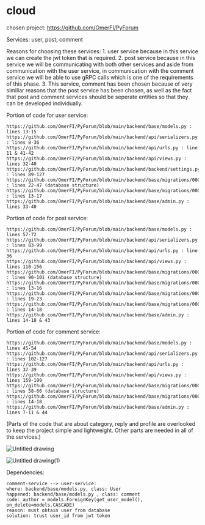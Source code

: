 # cloud


chosen project: https://github.com/OmerFI/PyForum

Services: user, post, comment

Reasons for choosing these services: 1. user service because in this service we can create the jwt token that is required. 2. post service because in this service we will be communicating with both other services and aside from communication with the user service, in communication with the comment service we will be able to use gRPC calls which is one of the requirements of this phase. 3. This service, comment has been chosen because of very similiar reasons that the post service has been chosen, as well as the fact that post and comment services should be seperate entities so that they can be developed individually.

Portion of code for user service: 
    
    https://github.com/OmerFI/PyForum/blob/main/backend/base/models.py : lines 13-15 
    https://github.com/OmerFI/PyForum/blob/main/backend/api/serializers.py : lines 8-36
    https://github.com/OmerFI/PyForum/blob/main/backend/api/urls.py : line 11 & 41-42
    https://github.com/OmerFI/PyForum/blob/main/backend/api/views.py : lines 32-40
    https://github.com/OmerFI/PyForum/blob/main/backend/backend/settings.py : lines 89-127
    https://github.com/OmerFI/PyForum/blob/main/backend/base/migrations/0001_initial.py : lines 22-47 (database structure)
    https://github.com/OmerFI/PyForum/blob/main/backend/base/migrations/0007_alter_user_email.py : lines 13-17
    https://github.com/OmerFI/PyForum/blob/main/backend/base/admin.py : lines 33-40
    

Portion of code for post service: 

    https://github.com/OmerFI/PyForum/blob/main/backend/base/models.py : lines 57-72
    https://github.com/OmerFI/PyForum/blob/main/backend/api/serializers.py : lines 83-99
    https://github.com/OmerFI/PyForum/blob/main/backend/api/urls.py : line 36
    https://github.com/OmerFI/PyForum/blob/main/backend/api/views.py : lines 110-156
    https://github.com/OmerFI/PyForum/blob/main/backend/base/migrations/0001_initial.py : lines 90-101 (database structure)
    https://github.com/OmerFI/PyForum/blob/main/backend/base/migrations/0004_alter_post_options_profile_posts.py : lines 13-16
    https://github.com/OmerFI/PyForum/blob/main/backend/base/migrations/0008_alter_comment_content_alter_post_content_and_more.py : lines 19-23
    https://github.com/OmerFI/PyForum/blob/main/backend/base/migrations/0009_alter_post_title.py : lines 14-18
    https://github.com/OmerFI/PyForum/blob/main/backend/base/admin.py : lines 14-18 & 43

Portion of code for comment service:

    https://github.com/OmerFI/PyForum/blob/main/backend/base/models.py : lines 45-54
    https://github.com/OmerFI/PyForum/blob/main/backend/api/serializers.py : lines 102-127
    https://github.com/OmerFI/PyForum/blob/main/backend/api/urls.py : lines 37-39
    https://github.com/OmerFI/PyForum/blob/main/backend/api/views.py : lines 159-199
    https://github.com/OmerFI/PyForum/blob/main/backend/base/migrations/0001_initial.py : lines 58-66 (database structure)
    https://github.com/OmerFI/PyForum/blob/main/backend/base/migrations/0008_alter_comment_content_alter_post_content_and_more.py : lines 14-18
    https://github.com/OmerFI/PyForum/blob/main/backend/base/admin.py : lines 7-11 & 44
    
     
(Parts of the code that are about category, reply and profile are overlooked to keep the project simple and lightweight. Other parts are needed in all of the services.)


![Untitled drawing](https://user-images.githubusercontent.com/74864000/177577917-eefdf7b2-b556-43d4-b27f-4b890d1de3be.jpg)

![Untitled drawing(1)](https://user-images.githubusercontent.com/74864000/177585081-e630ebc6-4d3c-4f3b-a093-e7b35c7d0a7e.jpg)



Dependencies: 

    comment-service --> user-service:
    where: backend/base/models.py, class: User
    happened: backend/base/models.py , class: comment
    code: author = models.ForeignKey(get_user_model(), on_delete=models.CASCADE)
    reason: must obtain user from database
    solution: trust user_id from jwt token
    
    
